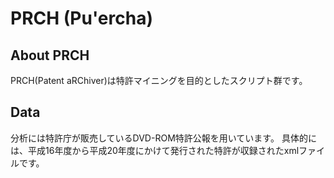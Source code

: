 # PRCH (Pu'ercha)
## About PRCH
PRCH(Patent aRChiver)は特許マイニングを目的としたスクリプト群です。

## Data
分析には特許庁が販売しているDVD-ROM特許公報を用いています。
具体的には、平成16年度から平成20年度にかけて発行された特許が収録されたxmlファイルです。